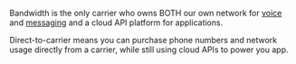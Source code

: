 Bandwidth is the only carrier who owns BOTH our own network for [voice](https://www.bandwidth.com/voice/) and [messaging](https://www.bandwidth.com/messaging/) and a cloud API platform for applications.

Direct-to-carrier means you can purchase phone numbers and network usage directly from a carrier, while still using cloud APIs to power you app.
